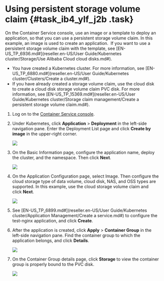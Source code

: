 # Using persistent storage volume claim {#task_ib4_ylf_j2b .task}

On the Container Service console, use an image or a template to deploy an application, so that you can use a persistent storage volume claim. In this example, an image is used to create an application.  If you want to use a persistent storage volume claim with the template, see [EN-US\_TP\_6936.md\#](reseller.en-US/User Guide/Kubernetes cluster/Storage/Use Alibaba Cloud cloud disks.md#).

-   You have created a Kubernetes cluster. For more information, see [EN-US\_TP\_6880.md\#](reseller.en-US/User Guide/Kubernetes cluster/Clusters/Create a cluster.md#). 
-   If you have already created a storage volume claim, use the cloud disk to create a cloud disk storage volume claim PVC disk. For more information, see [EN-US\_TP\_15369.md\#](reseller.en-US/User Guide/Kubernetes cluster/Storage claim management/Create a persistent storage volume claim.md#).

1.  Log on to the [Container Service console](https://partners-intl.console.aliyun.com/#/cs). 
2.  Under Kubernetes, click **Application** \> **Deployment** in the left-side navigation pane. Enter the Deployment List page and click **Create by image** in the upper-right corner. 

    ![](http://static-aliyun-doc.oss-cn-hangzhou.aliyuncs.com/assets/img/15370/15395855516753_en-US.png)

3.  On the Basic Information page, configure the application name, deploy the cluster, and the namespace. Then click **Next**.  

    ![](http://static-aliyun-doc.oss-cn-hangzhou.aliyuncs.com/assets/img/15370/15395855516754_en-US.png)

4.  On the Application Configuration page, select Image. Then configure the cloud storage type of data volume, cloud disk, NAS, and OSS types are supported. In this example, use the cloud storage volume claim and click **Next**. 

    ![](http://static-aliyun-doc.oss-cn-hangzhou.aliyuncs.com/assets/img/15370/15395855516755_en-US.png)

5.  See [EN-US\_TP\_6899.md\#](reseller.en-US/User Guide/Kubernetes cluster/Application Management/Create a service.md#) to configure the test-nginx application, and click **Create**. 
6.  After the application is created, click **Apply** \> **Container Group** in the left-side navigation pane. Find the container group to which the application belongs, and click **Details**. 

    ![](http://static-aliyun-doc.oss-cn-hangzhou.aliyuncs.com/assets/img/15370/15395855516759_en-US.png)

7.  On the Container Group details page, click **Storage** to view the container group is properly bound to the PVC disk. 

    ![](http://static-aliyun-doc.oss-cn-hangzhou.aliyuncs.com/assets/img/15370/15395855516761_en-US.png)


